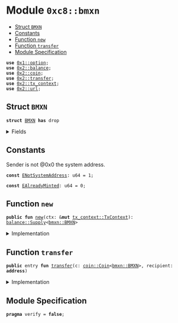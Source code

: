 
<a name="0xc8_bmxn"></a>

# Module `0xc8::bmxn`



-  [Struct `BMXN`](#0xc8_bmxn_BMXN)
-  [Constants](#@Constants_0)
-  [Function `new`](#0xc8_bmxn_new)
-  [Function `transfer`](#0xc8_bmxn_transfer)
-  [Module Specification](#@Module_Specification_1)


<pre><code><b>use</b> <a href="">0x1::option</a>;
<b>use</b> <a href="../../../.././build/Sui/docs/balance.md#0x2_balance">0x2::balance</a>;
<b>use</b> <a href="../../../.././build/Sui/docs/coin.md#0x2_coin">0x2::coin</a>;
<b>use</b> <a href="../../../.././build/Sui/docs/transfer.md#0x2_transfer">0x2::transfer</a>;
<b>use</b> <a href="../../../.././build/Sui/docs/tx_context.md#0x2_tx_context">0x2::tx_context</a>;
<b>use</b> <a href="../../../.././build/Sui/docs/url.md#0x2_url">0x2::url</a>;
</code></pre>



<a name="0xc8_bmxn_BMXN"></a>

## Struct `BMXN`



<pre><code><b>struct</b> <a href="bmxn.md#0xc8_bmxn_BMXN">BMXN</a> <b>has</b> drop
</code></pre>



<details>
<summary>Fields</summary>


<dl>
<dt>
<code>dummy_field: bool</code>
</dt>
<dd>

</dd>
</dl>


</details>

<a name="@Constants_0"></a>

## Constants


<a name="0xc8_bmxn_ENotSystemAddress"></a>

Sender is not @0x0 the system address.


<pre><code><b>const</b> <a href="bmxn.md#0xc8_bmxn_ENotSystemAddress">ENotSystemAddress</a>: u64 = 1;
</code></pre>



<a name="0xc8_bmxn_EAlreadyMinted"></a>



<pre><code><b>const</b> <a href="bmxn.md#0xc8_bmxn_EAlreadyMinted">EAlreadyMinted</a>: u64 = 0;
</code></pre>



<a name="0xc8_bmxn_new"></a>

## Function `new`



<pre><code><b>public</b> <b>fun</b> <a href="bmxn.md#0xc8_bmxn_new">new</a>(ctx: &<b>mut</b> <a href="../../../.././build/Sui/docs/tx_context.md#0x2_tx_context_TxContext">tx_context::TxContext</a>): <a href="../../../.././build/Sui/docs/balance.md#0x2_balance_Supply">balance::Supply</a>&lt;<a href="bmxn.md#0xc8_bmxn_BMXN">bmxn::BMXN</a>&gt;
</code></pre>



<details>
<summary>Implementation</summary>


<pre><code><b>public</b> <b>fun</b> <a href="bmxn.md#0xc8_bmxn_new">new</a>(ctx: &<b>mut</b> TxContext): Supply&lt;<a href="bmxn.md#0xc8_bmxn_BMXN">BMXN</a>&gt; {
    <b>assert</b>!(<a href="../../../.././build/Sui/docs/tx_context.md#0x2_tx_context_sender">tx_context::sender</a>(ctx) == @0x0, <a href="bmxn.md#0xc8_bmxn_ENotSystemAddress">ENotSystemAddress</a>);
    <b>assert</b>!(<a href="../../../.././build/Sui/docs/tx_context.md#0x2_tx_context_epoch">tx_context::epoch</a>(ctx) == 0, <a href="bmxn.md#0xc8_bmxn_EAlreadyMinted">EAlreadyMinted</a>);
    <b>let</b> (cap, metadata) = <a href="../../../.././build/Sui/docs/coin.md#0x2_coin_create_currency">coin::create_currency</a>(
        <a href="bmxn.md#0xc8_bmxn_BMXN">BMXN</a> {},
        9,
        b"<a href="bmxn.md#0xc8_bmxn_BMXN">BMXN</a>",
        b"Benfen MXN",
        b"",
        <a href="_none">option::none</a>(),
        ctx
    );
    <a href="../../../.././build/Sui/docs/transfer.md#0x2_transfer_public_freeze_object">transfer::public_freeze_object</a>(metadata);
    <a href="../../../.././build/Sui/docs/coin.md#0x2_coin_treasury_into_supply">coin::treasury_into_supply</a>(cap)
}
</code></pre>



</details>

<a name="0xc8_bmxn_transfer"></a>

## Function `transfer`



<pre><code><b>public</b> entry <b>fun</b> <a href="../../../.././build/Sui/docs/transfer.md#0x2_transfer">transfer</a>(c: <a href="../../../.././build/Sui/docs/coin.md#0x2_coin_Coin">coin::Coin</a>&lt;<a href="bmxn.md#0xc8_bmxn_BMXN">bmxn::BMXN</a>&gt;, recipient: <b>address</b>)
</code></pre>



<details>
<summary>Implementation</summary>


<pre><code><b>public</b> entry <b>fun</b> <a href="../../../.././build/Sui/docs/transfer.md#0x2_transfer">transfer</a>(c: <a href="../../../.././build/Sui/docs/coin.md#0x2_coin_Coin">coin::Coin</a>&lt;<a href="bmxn.md#0xc8_bmxn_BMXN">BMXN</a>&gt;, recipient: <b>address</b>) {
    <a href="../../../.././build/Sui/docs/transfer.md#0x2_transfer_public_transfer">transfer::public_transfer</a>(c, recipient)
}
</code></pre>



</details>

<a name="@Module_Specification_1"></a>

## Module Specification



<pre><code><b>pragma</b> verify = <b>false</b>;
</code></pre>
